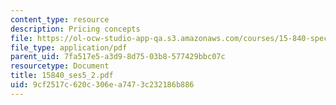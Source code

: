 ```yaml
---
content_type: resource
description: Pricing concepts
file: https://ol-ocw-studio-app-qa.s3.amazonaws.com/courses/15-840-special-seminar-in-marketing-marketing-management-spring-2004/9cf2517c620c306ea7473c232186b886_15840_ses5_2.pdf
file_type: application/pdf
parent_uid: 7fa517e5-a3d9-8d75-03b8-577429bbc07c
resourcetype: Document
title: 15840_ses5_2.pdf
uid: 9cf2517c-620c-306e-a747-3c232186b886
---
```

